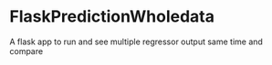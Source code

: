 # FlaskPredictionWholedata
A flask app to run and see multiple regressor  output same time and compare
